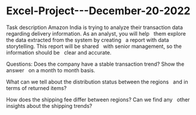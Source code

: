 # Excel-Project---December-20-2022

Task description
Amazon India is trying to analyze their transaction data  
regarding delivery information. As an analyst, you will help  
them explore the data extracted from the system by creating  
a report with data storytelling. This report will be shared  
with senior management, so the information should be  
clear and accurate.

Questions:
Does the company have a stable transaction trend? Show the answer  
on a month to month basis.

What can we tell about the distribution status between the regions  
and in terms of returned items?

How does the shipping fee differ between regions? Can we find any  
other insights about the shipping trends?
